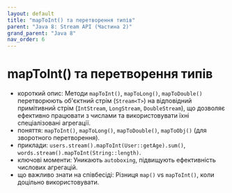 ```yaml
---
layout: default
title: "mapToInt() та перетворення типів"
parent: "Java 8: Stream API (Частина 2)"
grand_parent: "Java 8"
nav_order: 6
---
```


# mapToInt() та перетворення типів

*   короткий опис: Методи `mapToInt()`, `mapToLong()`, `mapToDouble()` перетворюють об'єктний стрім (`Stream<T>`) на відповідний примітивний стрім (`IntStream`, `LongStream`, `DoubleStream`), що дозволяє ефективно працювати з числами та використовувати їхні спеціалізовані агрегації.
*   поняття: `mapToInt()`, `mapToLong()`, `mapToDouble()`, `mapToObj()` (для зворотного перетворення).
*   приклади: `users.stream().mapToInt(User::getAge).sum()`, `words.stream().mapToInt(String::length)`.
*   ключові моменти: Уникають `autoboxing`, підвищують ефективність числових агрегацій.
*   що важливо знати на співбесіді: Різниця `map()` vs `mapToInt()`, коли доцільно використовувати.
